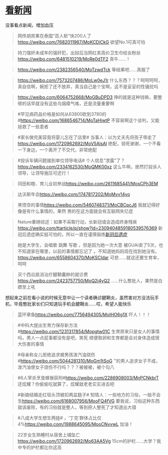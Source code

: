 # [看新闻](https://github.com/noteMay/blog/issues/25)

没事看点新闻，增加血压

> 网传胡宾果在泰国“百人斩”快200人了<https://weibo.com/7682011967/MoKCDiCkG>
欲望No.1可真可怕

> 持刀强奸未成年的强奸犯，出狱后当网红卖高价卫生巾给女粉丝<https://weibo.com/6481510219/MoRe0dTF2>
真牛……！

> <https://weibo.com/2382356540/MoTzwdTck>
等结果吧……真服了

> <https://weibo.com/7573207486/MoLw0eJ1r>
什么东西？？？呵呵呵呵，真自信啊，婉拒了还不放弃，真当自己是个宝啊，这不是妥妥的性骚扰吗

> <https://weibo.com/6064752668/MoGBuDPD3>
挣的就是这种钱嘛，要整顿的话早就没有这些乌烟瘴气咯，还是流量重要啊

> #罕见病药品价格是如何从63800砍到3780的#<https://weibo.com/1686546714/MoTaHiwtP>
不容易啊这个谈判，又能拯救了一些患者

> #家长做完美容竟将婴儿忘在了店里# 当事人：以为丈夫先将孩子带走了<https://weibo.com/1720962692/MoV5AlsAl>
绝配，锁死谢谢，一个不看一下身边，一个离开了不交代，非常绝配

> #投诉车辆问题接到单位领导电话# 个人信息“泄露”了？<https://weibo.com/2334162530/MoQMK00xz>
这么牛啊，居然打投诉人领导，让领导施压可还行！

> 冈田和睦、育儿业初参战<https://weibo.com/2611685441/MosCPh3EM>

> 达沃斯年会<https://weibo.com/1747817202/MoMvv14yo>

> 黑悟空的事情<https://weibo.com/5460748371/MoCBCpcJ6>
我就记得好像是有什么事情的，果然
男的在这方面就会有互联网失忆症

> Nature重磅综述：如果不采取行动，长新冠或会造成终身残疾<https://weibo.com/ttarticle/p/show?id=2309404859180539576369>
新冠后遗症确实挺可怕的，所以一直在谨慎锻炼[新冠后遗症](https://9852.ru/images/2022/12/25/20221224202027.jpg)

> 她是大学生，会唱歌 跳舞 写歌 ，但是因为她一次大意 被GUAi卖了5次，也不知道家在哪里，以前的事情都忘记了 。不知道她妈妈现在找到她没有。<https://weibo.com/6558604370/MoKSCldar>
可悲……就这还要生育率，呵呵

> 买个西瓜抵消治疗腱鞘囊肿的就诊费<https://weibo.com/2423757750/MoQ2j4yQ2>
……什么憨批人，果然是白嫖至上吼

想起来之前在看小说的时候无意中让一个读者确诊腱鞘炎，虽然害对方没法玩手机，毕竟憨批家长们只知道玩手机会腱鞘炎……哎，希望人能快乐

> 蓝环章鱼<https://weibo.com/7756494305/MoIHO6g1X>
吓人！！！

> #中科大提出生育力保存新方法#<https://weibo.com/1231317854/Mopgtw01C>
生育原来只是女人的事情吗，男人一点屁事都没有是吧，笑死
顺便取卵和生育都是会对身体造成很大伤害的事情

> #母亲称女儿拒绝追求被男孩泼汽油烧伤#<https://weibo.com/5044281310/MoGm1tSoG>
™的男人追求女子不成，泼汽油使女子烧伤不行吗？？？被被被，被个勾八

> #6人宰杀烹食蜂猴获刑#<https://weibo.com/2286908003/MnPCNkbrT>
还炫耀？你偷偷吃就算了，炫耀就老老实实进去吧

> #新娘结婚走红毯头顶被扣两盆麸子# 知情人：一些地方的习俗，一般不会生<https://weibo.com/6168007956/MooFQ4fVG>
要我说，习俗这种东西就该废除，有的习俗就是整人，等到把人整死了才知道出大错

> #八成大学生想生两娃# ，‘丁克’群体占比仅4%<https://weibo.com/1988645095/MooCNvvwL>
加油！

> 22岁女生熟睡时从宿舍上铺坠亡<https://weibo.com/1720962692/Mo63AA5Vg>
15cm的护栏……大学？我中专的护栏都比你这高